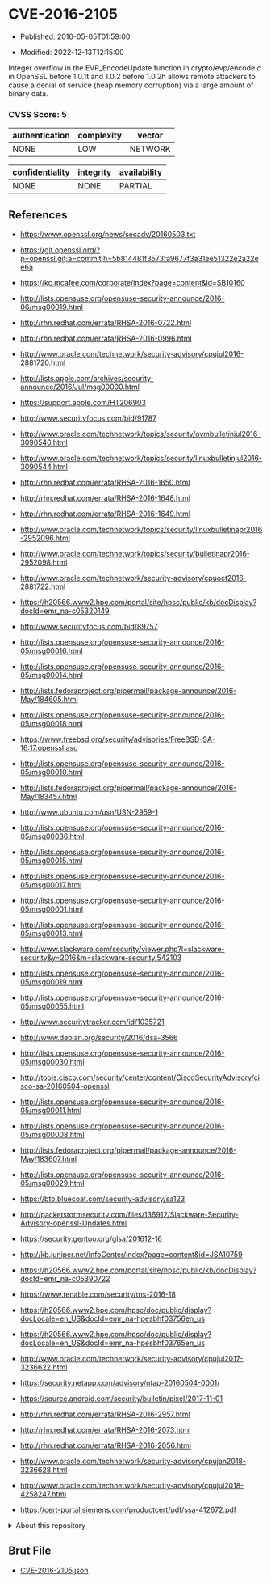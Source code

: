 # CVE-2016-2105

- Published: 2016-05-05T01:59:00

- Modified: 2022-12-13T12:15:00

Integer overflow in the EVP_EncodeUpdate function in crypto/evp/encode.c in OpenSSL before 1.0.1t and 1.0.2 before 1.0.2h allows remote attackers to cause a denial of service (heap memory corruption) via a large amount of binary data.

### CVSS Score: **5**

| authentication | complexity | vector |
| --- | --- | --- |
| NONE | LOW | NETWORK |

| confidentiality | integrity | availability |
| --- | --- | --- |
| NONE | NONE | PARTIAL |

## References

* https://www.openssl.org/news/secadv/20160503.txt

* https://git.openssl.org/?p=openssl.git;a=commit;h=5b814481f3573fa9677f3a31ee51322e2a22ee6a

* https://kc.mcafee.com/corporate/index?page=content&id=SB10160

* http://lists.opensuse.org/opensuse-security-announce/2016-06/msg00019.html

* http://rhn.redhat.com/errata/RHSA-2016-0722.html

* http://rhn.redhat.com/errata/RHSA-2016-0996.html

* http://www.oracle.com/technetwork/security-advisory/cpujul2016-2881720.html

* http://lists.apple.com/archives/security-announce/2016/Jul/msg00000.html

* https://support.apple.com/HT206903

* http://www.securityfocus.com/bid/91787

* http://www.oracle.com/technetwork/topics/security/ovmbulletinjul2016-3090546.html

* http://www.oracle.com/technetwork/topics/security/linuxbulletinjul2016-3090544.html

* http://rhn.redhat.com/errata/RHSA-2016-1650.html

* http://rhn.redhat.com/errata/RHSA-2016-1648.html

* http://rhn.redhat.com/errata/RHSA-2016-1649.html

* http://www.oracle.com/technetwork/topics/security/linuxbulletinapr2016-2952096.html

* http://www.oracle.com/technetwork/topics/security/bulletinapr2016-2952098.html

* http://www.oracle.com/technetwork/security-advisory/cpuoct2016-2881722.html

* https://h20566.www2.hpe.com/portal/site/hpsc/public/kb/docDisplay?docId=emr_na-c05320149

* http://www.securityfocus.com/bid/89757

* http://lists.opensuse.org/opensuse-security-announce/2016-05/msg00016.html

* http://lists.opensuse.org/opensuse-security-announce/2016-05/msg00014.html

* http://lists.fedoraproject.org/pipermail/package-announce/2016-May/184605.html

* http://lists.opensuse.org/opensuse-security-announce/2016-05/msg00018.html

* https://www.freebsd.org/security/advisories/FreeBSD-SA-16:17.openssl.asc

* http://lists.opensuse.org/opensuse-security-announce/2016-05/msg00010.html

* http://lists.fedoraproject.org/pipermail/package-announce/2016-May/183457.html

* http://www.ubuntu.com/usn/USN-2959-1

* http://lists.opensuse.org/opensuse-security-announce/2016-05/msg00036.html

* http://lists.opensuse.org/opensuse-security-announce/2016-05/msg00015.html

* http://lists.opensuse.org/opensuse-security-announce/2016-05/msg00017.html

* http://lists.opensuse.org/opensuse-security-announce/2016-05/msg00001.html

* http://lists.opensuse.org/opensuse-security-announce/2016-05/msg00013.html

* http://www.slackware.com/security/viewer.php?l=slackware-security&y=2016&m=slackware-security.542103

* http://lists.opensuse.org/opensuse-security-announce/2016-05/msg00019.html

* http://lists.opensuse.org/opensuse-security-announce/2016-05/msg00055.html

* http://www.securitytracker.com/id/1035721

* http://www.debian.org/security/2016/dsa-3566

* http://lists.opensuse.org/opensuse-security-announce/2016-05/msg00030.html

* http://tools.cisco.com/security/center/content/CiscoSecurityAdvisory/cisco-sa-20160504-openssl

* http://lists.opensuse.org/opensuse-security-announce/2016-05/msg00011.html

* http://lists.opensuse.org/opensuse-security-announce/2016-05/msg00008.html

* http://lists.fedoraproject.org/pipermail/package-announce/2016-May/183607.html

* http://lists.opensuse.org/opensuse-security-announce/2016-05/msg00029.html

* https://bto.bluecoat.com/security-advisory/sa123

* http://packetstormsecurity.com/files/136912/Slackware-Security-Advisory-openssl-Updates.html

* https://security.gentoo.org/glsa/201612-16

* http://kb.juniper.net/InfoCenter/index?page=content&id=JSA10759

* https://h20566.www2.hpe.com/portal/site/hpsc/public/kb/docDisplay?docId=emr_na-c05390722

* https://www.tenable.com/security/tns-2016-18

* https://h20566.www2.hpe.com/hpsc/doc/public/display?docLocale=en_US&docId=emr_na-hpesbhf03756en_us

* https://h20566.www2.hpe.com/hpsc/doc/public/display?docLocale=en_US&docId=emr_na-hpesbhf03765en_us

* http://www.oracle.com/technetwork/security-advisory/cpujul2017-3236622.html

* https://security.netapp.com/advisory/ntap-20160504-0001/

* https://source.android.com/security/bulletin/pixel/2017-11-01

* http://rhn.redhat.com/errata/RHSA-2016-2957.html

* http://rhn.redhat.com/errata/RHSA-2016-2073.html

* http://rhn.redhat.com/errata/RHSA-2016-2056.html

* http://www.oracle.com/technetwork/security-advisory/cpujan2018-3236628.html

* http://www.oracle.com/technetwork/security-advisory/cpujul2018-4258247.html

* https://cert-portal.siemens.com/productcert/pdf/ssa-412672.pdf

<details>
<summary>About this repository</summary> 

  This repository is part of the project [Live Hack CVE](https://github.com/Live-Hack-CVE). Main website can be found [www.live-hack.org](https://www.live-hack.org) 
  
  Made by [Sn0wAlice](https://github.com/Sn0wAlice) for the people that care about security and need to have a feed of the latest CVEs. Hope you enjoy it, don't forget to star the repo and follow me on [Twitter](https://twitter.com/Sn0wAlice) and [Github](https://github.com/Sn0wAlice). And that is my [personnal website](https://www.alice-snow.me/)

  - [Home Page](https://github.com/Live-Hack-CVE)
  - [Framework](https://github.com/Live-Hack-CVE/cve-framework)
  - [CVE database](https://github.com/Live-Hack-CVE/full_database)
  - [Changelog](https://github.com/Live-Hack-CVE/Changelog)
</details>

## Brut File

* [CVE-2016-2105.json](https://raw.githubusercontent.com/Live-Hack-CVE/full_database/main/cves/2016/CVE-2016-2105.json)


